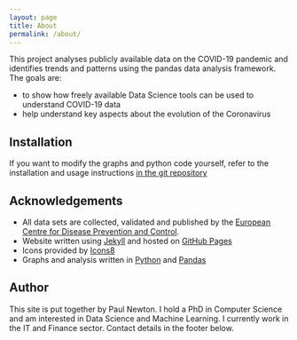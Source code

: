 ```yaml
---
layout: page
title: About
permalink: /about/
---
```


This project analyses publicly available data on the COVID-19 pandemic and identifies trends and patterns using the pandas data analysis framework. The goals are:

* to show how freely available Data Science tools can be used to understand COVID-19 data
* help understand key aspects about the evolution of the Coronavirus

## Installation
If you want to modify the graphs and python code yourself, refer to the installation and usage instructions [in the git repository](https://github.com/paulknewton/covid-ml)

## Acknowledgements
* All data sets are collected, validated and published by the [European Centre for Disease Prevention and Control](https://www.ecdc.europa.eu).
* Website written using [Jekyll](https://jekyllrb.com/) and hosted on [GitHub Pages](https://pages.github.com/)
* Icons provided by [Icons8](https://icons8.com/)
* Graphs and analysis written in [Python](https://www.python.org/) and [Pandas](https://pandas.pydata.org/)

## Author
This site is put together by Paul Newton. I hold a PhD in Computer Science and am interested in Data Science and Machine Learning. I currently work in the IT and Finance sector. Contact details in the footer below.
